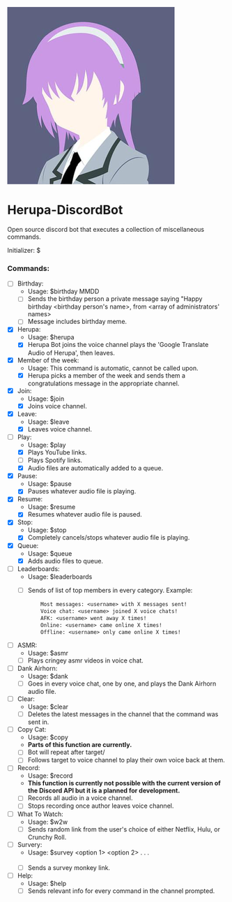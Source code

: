 ![alt text](https://github.com/MBarc/Herupa-DiscordBot/blob/master/herupaprofilepic.png)

# Herupa-DiscordBot
Open source discord bot that executes a collection of miscellaneous commands. 

Initializer: $

### Commands:

- [ ] Birthday:
  - Usage: $birthday MMDD 
  - [ ] Sends the birthday person a private message saying "Happy birthday <birthday person's name>, from <array of administrators' names> 
  - [ ] Message includes birthday meme. 

- [X] Herupa:
  - Usage: $herupa
  - [X] Herupa Bot joins the voice channel plays the 'Google Translate Audio of Herupa', then leaves.
  
- [x] Member of the week:
  - Usage: This command is automatic, cannot be called upon.
  - [X] Herupa picks a member of the week and sends them a congratulations message in the appropriate channel.
  
- [X] Join:
  - Usage: $join
  - [X] Joins voice channel.
  
- [X] Leave:
  - Usage: $leave
  -[X] Leaves voice channel.
  
- [ ] Play:
  - Usage: $play <link>
  - [X] Plays YouTube links.
  - [ ] Plays Spotify links. 
  - [X] Audio files are automatically added to a queue.
  
- [X] Pause:
  - Usage: $pause
  - [X] Pauses whatever audio file is playing.
  
- [X] Resume:
  - Usage: $resume
  - [X] Resumes whatever audio file is paused.
  
- [X] Stop:
  - Usage: $stop
  - [X] Completely cancels/stops whatever audio file is playing.
  
- [X] Queue:
  - Usage: $queue
  - [X] Adds audio files to queue.
  
- [ ] Leaderboards:
  - Usage: $leaderboards
  - [ ] Sends of list of top members in every category.
    Example: 
    
            Most messages: <username> with X messages sent!
            Voice chat: <username> joined X voice chats!
            AFK: <username> went away X times!
            Online: <username> came online X times!
            Offline: <username> only came online X times!
  
- [ ] ASMR:
  - Usage: $asmr
  - [ ] Plays cringey asmr videos in voice chat.
  
- [ ] Dank Airhorn:
  - Usage: $dank
  - [ ] Goes in every voice chat, one by one, and plays the Dank Airhorn audio file.
  
- [ ] Clear:
  - Usage: $clear <int>
  - [ ] Deletes the latest <int> messages in the channel that the command was sent in.
  
- [ ] Copy Cat:
  - Usage: $copy <username>
  - **Parts of this function are currently.**
  - [ ] Bot will repeat after target/<username> 
  - [ ] Follows target to voice channel to play their own voice back at them.
  
- [ ] Record:
  - Usage: $record
  - **This function is currently not possible with the current version of the Discord API but it is a planned for development.**
  - [ ] Records all audio in a voice channel.
  - [ ] Stops recording once author leaves voice channel.
  
- [ ] What To Watch:
  - Usage: $w2w <source> <genre>
  - [ ] Sends random link from the user's choice of either Netflix, Hulu, or Crunchy Roll.
  
- [ ] Survery:
  - Usage: $survey <prompt> <option 1> <option 2> . . . <option n>
  - [ ] Sends a survey monkey link.
  
- [ ] Help:
  - Usage: $help
  - [ ] Sends relevant info for every command in the channel prompted.
